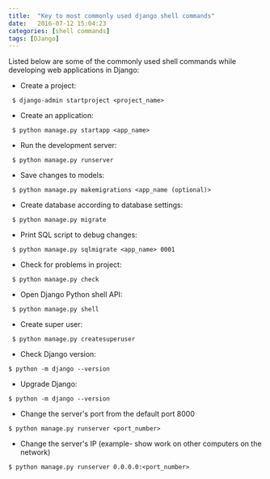 ```yaml
---
title:  "Key to most commonly used django shell commands"
date:   2016-07-12 15:04:23
categories: [shell commands]
tags: [DJango]
---
```


Listed below are some of the commonly used shell commands while developing web applications in Django:

* Create a project:

``` shell
 $ django-admin startproject <project_name> 
```

* Create an application:

``` shell
 $ python manage.py startapp <app_name> 
```

* Run the development server:

``` shell
 $ python manage.py runserver
```

* Save changes to models:

``` shell
 $ python manage.py makemigrations <app_name (optional)> 
```

* Create database according to database settings:

``` shell
 $ python manage.py migrate
```

* Print SQL script to debug changes:

``` shell
 $ python manage.py sqlmigrate <app_name> 0001
```

* Check for problems in project:

``` shell
 $ python manage.py check
```

* Open Django Python shell API:

``` shell
 $ python manage.py shell
```

* Create super user:

``` shell
 $ python manage.py createsuperuser
```

* Check Django version:

```shell
$ python -m django --version
```

* Upgrade Django:

```shell
$ python -m django --version
```

* Change the server's port from the default port 8000

```shell 
$ python manage.py runserver <port_number>
````

* Change the server's IP (example- show work on other computers on the network)

```shell
$ python manage.py runserver 0.0.0.0:<port_number>
```



